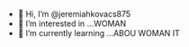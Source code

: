- 👋 Hi, I’m @jeremiahkovacs875
- 👀 I’m interested in ...WOMAN
- 🌱 I’m currently learning ...ABOU WOMAN IT

<!---
jeremiahkovacs875/jeremiahkovacs875 is a ✨ special ✨ repository because its `README.md` (this file) appears on your GitHub profile.
You can click the Preview link to take a look at your changes.
--->
